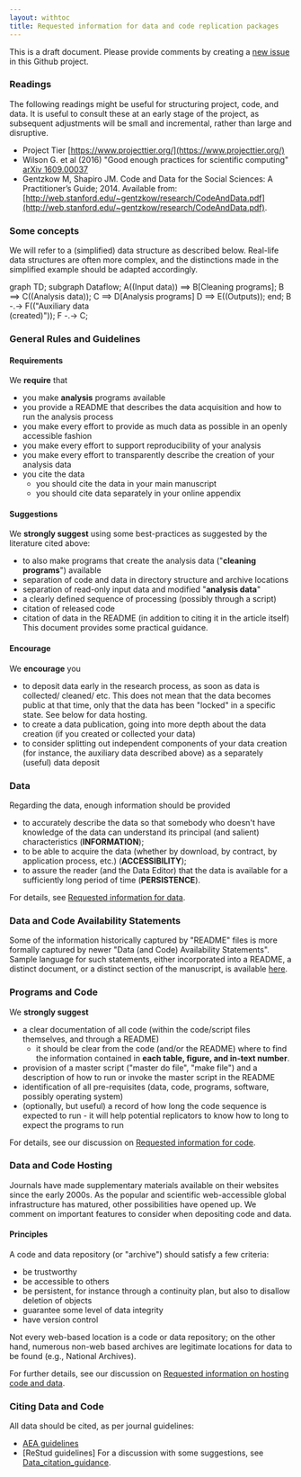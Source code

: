 ```yaml
---
layout: withtoc
title: Requested information for data and code replication packages
---
```


This is a draft document. Please provide comments by creating a [new issue](https://github.com/social-science-data-editors/guidance/issues/new) in this Github project.

### Readings
The following readings might be useful for structuring project, code, and data. It is useful to consult these at an early stage of the project, as subsequent adjustments will be small and incremental, rather than large and disruptive.

- Project Tier [https://www.projecttier.org/](https://www.projecttier.org/)
- Wilson G. et al (2016) "Good enough practices for scientific computing" [arXiv 1609.00037](https://arxiv.org/pdf/1609.00037.pdf)
- Gentzkow M, Shapiro JM. Code and Data for the Social Sciences: A Practitioner’s Guide; 2014. Available from: [http://web.stanford.edu/~gentzkow/research/CodeAndData.pdf](http://web.stanford.edu/~gentzkow/research/CodeAndData.pdf).

### Some concepts
We will refer to a (simplified) data structure as described below. Real-life data structures are often more complex, and the distinctions made in the simplified example should be adapted accordingly.

<div class="mermaid">
graph TD;
    subgraph Dataflow;
    A((Input data)) ==>  B[Cleaning programs];
    B ==> C((Analysis data));
    C ==> D[Analysis programs] 
    D ==> E((Outputs));
    end;
    B -.-> F(("Auxiliary data<br/>(created)"));
    F -.-> C;
    
</div>



### General Rules and Guidelines
#### Requirements
We **require** that
- you make **analysis** programs available
- you provide a README that describes the data acquisition and how to run the analysis process
- you make every effort to provide as much data as possible in an openly accessible fashion
- you make every effort to support reproducibility of your analysis
- you make every effort to transparently describe the creation of your analysis data
- you cite the data
  - you should cite the data in your main manuscript
  - you should cite data separately in your online appendix

#### Suggestions
We **strongly suggest** using some best-practices as suggested by the literature cited above:
- to also make programs that create the analysis data ("**cleaning programs**") available
- separation of code and data in directory structure and archive locations
- separation of read-only input data and modified "**analysis data**"
- a clearly defined sequence of processing (possibly through a script)
- citation of released code
- citation of data in the README (in addition to citing it in the article itself)
This document provides some practical guidance.

#### Encourage
We **encourage** you
- to deposit data early in the research process, as soon as data is collected/ cleaned/ etc. This does not mean that the data becomes public at that time, only that the data has been "locked" in a specific state. See below for data hosting.
- to create a data publication, going into more depth about the data creation (if you created or collected your data)
- to consider splitting out independent components of your data creation (for instance, the auxiliary data described above) as a separately (useful) data deposit


### Data
Regarding the data, enough information should be provided
- to accurately describe the data so that somebody who doesn't have knowledge of the data can understand its principal (and salient) characteristics (**INFORMATION**);
- to be able to acquire the data (whether by download, by contract, by application process, etc.) (**ACCESSIBILITY**);
- to assure the reader (and the  Data Editor) that the data is available for a sufficiently long period of time (**PERSISTENCE**).

For details, see [Requested information for data](Requested_information_data.md).

### Data and Code Availability Statements

Some of the information historically captured by "README" files is more formally captured by newer "Data (and Code) Availability Statements". Sample language for such statements, either incorporated into a README, a distinct document, or a distinct section of the manuscript, is available [here](Requested_information_dcas.md).

### Programs and Code
We **strongly suggest**
- a clear documentation of all code (within the code/script files themselves, and through a README)
  - it should be clear from the code (and/or the README) where to find the information contained in **each table, figure, and in-text number**.
- provision of a master script ("master do file", "make file") and a description of how to run or invoke the master script in the README
- identification of all pre-requisites (data, code, programs, software, possibly operating system)
- (optionally, but useful) a record of how long the code sequence is expected to run - it will help potential replicators to know how to long to expect the programs to run

For details, see our discussion on [Requested information for code](Requested_information_code.md).



### Data and Code Hosting
Journals have made supplementary materials available on
their  websites since the early 2000s. As the  popular and scientific web-accessible
global infrastructure has matured, other possibilities have opened up. We comment on important features to consider when depositing code and data.

#### Principles
A code and data repository (or "archive") should satisfy a few criteria:
- be trustworthy
- be accessible to others
- be persistent, for instance through a continuity plan, but also to disallow deletion of objects
- guarantee some level of data integrity
- have version control

Not every web-based location is a code or data repository; on the other hand, numerous non-web based archives are legitimate locations for data to be found (e.g., National Archives).

For further details, see our discussion on [Requested information on hosting code and data](Requested_information_hosting.md).

### Citing Data and Code
All data should be cited, as per journal guidelines:
- [AEA guidelines](https://www.aeaweb.org/journals/policies/sample-references)
- [ReStud guidelines]
For a discussion with some suggestions, see [Data_citation_guidance](Data_citation_guidance.md).
